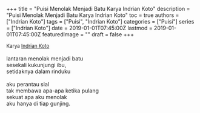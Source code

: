 +++
title = "Puisi Menolak Menjadi Batu Karya Indrian Koto"
description = "Puisi Menolak Menjadi Batu Karya Indrian Koto"
toc = true
authors = ["Indrian Koto"]
tags = ["Puisi", "Indrian Koto"]
categories = ["Puisi"]
series = ["Indrian Koto"]
date = 2019-01-01T07:45:00Z
lastmod = 2019-01-01T07:45:00Z
featuredImage = ""
draft = false
+++

<div style="text-align: justify;">
<div style="font-size: small;">Karya <a href="/authors/indrian-koto/" target="_blank">Indrian Koto</a></div><br />
lantaran menolak menjadi batu<br />
sesekali kukunjungi ibu,<br />
setidaknya dalam rinduku<br />
<br />
aku perantau sial<br />
tak membawa apa-apa ketika pulang<br />
sekuat apa aku menolak<br />
aku hanya di tiap gunjing.</div>
